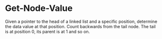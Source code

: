 # Get-Node-Value
Given a pointer to the head of a linked list and a specific position, determine the data value at that position. Count backwards from the tail node. The tail is at position 0, its parent is at 1 and so on.
